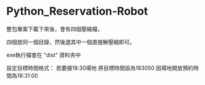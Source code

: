 # Python_Reservation-Robot

整包專案下載下來後，會有四個壓縮檔，

四個放同一個目錄，然後選其中一個直接解壓縮即可。

exe執行檔會在 "dist" 資料夾中

設定目標時間格式： 
若要搶18:30場地
將目標時間設為183050 
因場地開放預約時間為18:31:00
